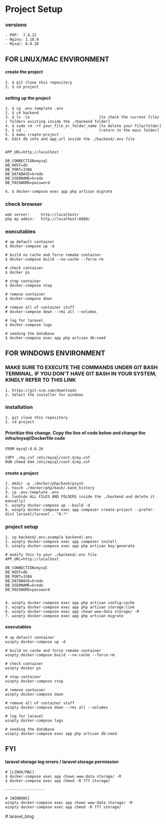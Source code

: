 # Project Setup

### versions
```
- PHP:  7.4.22 
- Nginx: 1.18.0
- Mysql: 8.0.26
```

## FOR LINUX/MAC ENVIRONMENT

#### create the project
```
1. $ git clone this repository
2. $ cd project
```

#### setting up the project
```
1. $ cp .env.template .env
2. $ cd backend
3. $ ls -la                               [to check the current files / folders existing inside the ./backend folder]
4. $ sudo rm -rf your_file_or_folder_name [to delete your file/folder]
5. $ cd ..                                [return to the main folder]
5. $ make create-project
6. Edit db info and app_url inside the ./backend/.env file


APP_URL=http://localhost

DB_CONNECTION=mysql
DB_HOST=db
DB_PORT=3306
DB_DATABASE=kredo
DB_USERNAME=kredo
DB_PASSWORD=password

6. $ docker-compose exec app php artisan migrate
```


### check browser
```
web server:     http://localhost/
php my admin:   http://localhost:8888/
```

### executables
```
# up default container
$ docker-compose up -d

# build no cache and force remake container
$ docker-compose build --no-cache --force-rm

# check container
$ docker ps

# stop container
$ docker-compose stop

# remove container
$ docker-compose down

# remove all of container stuff
# docker-compose down --rmi all --volumes

# log for laravel
$ docker-compose logs

# seeding the database
$ docker-compose exec app php artisan db:seed
```



## FOR WINDOWS ENVIRONMENT
### MAKE SURE TO EXECUTE THE COMMANDS UNDER GIT BASH TERMINAL. IF YOU DON'T HAVE GIT BASH IN YOUR SYSTEM, KINDLY REFER TO THIS LINK
```
1. https://git-scm.com/downloads 
2. Select the installer for windows
```
### installation

```
1. git clone this repository
2. cd project
```

#### Prioritize this change. Copy the line of code below and change the infra/mysql/Dockerfile code
```
FROM mysql:8.0.26

COPY ./my.cnf /etc/mysql/conf.d/my.cnf
RUN chmod 644 /etc/mysql/conf.d/my.cnf
```

#### create a project
```
1. mkdir -p ./docker/php/bash/psysh
2. touch ./docker/php/bash/.bash_history
3. cp .env.template .env
4. [unhide ALL FILES AND FOLDERS inside the ./backend and delete it manually]
5. winpty docker-compose up --build -d
6. winpty docker-compose exec app composer create-project --prefer-dist laravel/laravel . "8.*"
```
### project setup
```
1. cp backend/.env.example backend/.env
2. winpty docker-compose exec app composer install
3. winpty docker-compose exec app php artisan key:generate

# modify this to your ./backend/.env file 
APP_URL=http://localhost

DB_CONNECTION=mysql
DB_HOST=db
DB_PORT=3306
DB_DATABASE=kredo
DB_USERNAME=kredo
DB_PASSWORD=password


4. winpty docker-compose exec app php artisan config:cache
5. winpty docker-compose exec app php artisan storage:link
6. winpty docker-compose exec app chown www-data storage/ -R
7. winpty docker-compose exec app php artisan migrate
```

#### executables

```
# up default container
winpty docker-compose up -d

# build no cache and force remake container
winpty docker-compose build --no-cache --force-rm

# check container
winpty docker ps

# stop container
winpty docker-compose stop

# remove container
winpty docker-compose down

# remove all of container stuff
winpty docker-compose down --rmi all --volumes

# log for laravel
winpty docker-compose logs

# seeding the database
winpty docker-compose exec app php artisan db:seed
```


## FYI
#### laravel storage log errors  / laravel storage permission
```
# [LINUX/MAC]
$ docker-compose exec app chown www-data storage/ -R
$ docker-compose exec app chmod -R 777 storage/

------------------

# [WINDOWS]
winpty docker-compose exec app chown www-data storage/ -R
winpty docker-compose exec app chmod -R 777 storage/
```
#   l a r a v e l _ b l o g  
 